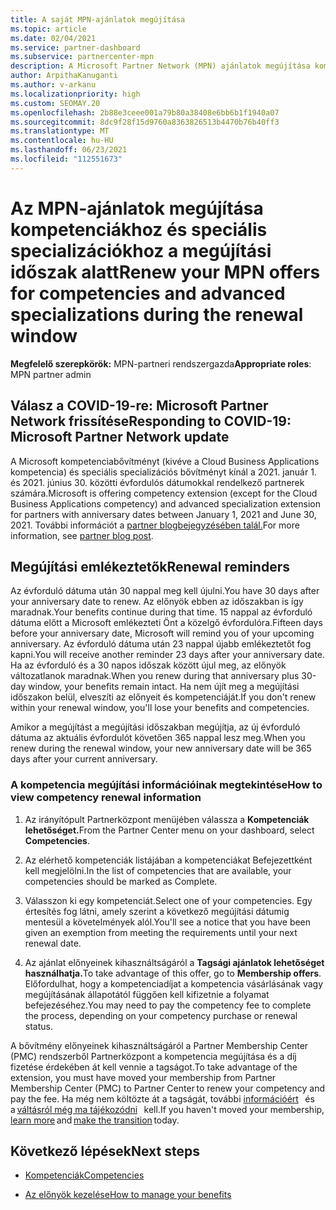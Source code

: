 ```yaml
---
title: A saját MPN-ajánlatok megújítása
ms.topic: article
ms.date: 02/04/2021
ms.service: partner-dashboard
ms.subservice: partnercenter-mpn
description: A Microsoft Partner Network (MPN) ajánlatok megújítása kompetenciákhoz és speciális specializációkhoz – a megújítási időszak a vásárlási dátum és egy nap évfordulóján kezdődik.
author: ArpithaKanuganti
ms.author: v-arkanu
ms.localizationpriority: high
ms.custom: SEOMAY.20
ms.openlocfilehash: 2b88e3ceee001a79b80a38408e6bb6b1f1940a07
ms.sourcegitcommit: 8dc9f28f15d9760a8363826513b4470b76b40ff3
ms.translationtype: MT
ms.contentlocale: hu-HU
ms.lasthandoff: 06/23/2021
ms.locfileid: "112551673"
---
```

# <a name="renew-your-mpn-offers-for-competencies-and-advanced-specializations-during-the-renewal-window"></a><span data-ttu-id="8388a-103">Az MPN-ajánlatok megújítása kompetenciákhoz és speciális specializációkhoz a megújítási időszak alatt</span><span class="sxs-lookup"><span data-stu-id="8388a-103">Renew your MPN offers for competencies and advanced specializations during the renewal window</span></span>

<span data-ttu-id="8388a-104">**Megfelelő szerepkörök:** MPN-partneri rendszergazda</span><span class="sxs-lookup"><span data-stu-id="8388a-104">**Appropriate roles**: MPN partner admin</span></span>

## <a name="responding-to-covid-19-microsoft-partner-network-update"></a><span data-ttu-id="8388a-105">Válasz a COVID-19-re: Microsoft Partner Network frissítése</span><span class="sxs-lookup"><span data-stu-id="8388a-105">Responding to COVID-19: Microsoft Partner Network update</span></span>

<span data-ttu-id="8388a-106">A Microsoft kompetenciabővítményt (kivéve a Cloud Business Applications kompetencia) és speciális specializációs bővítményt kínál a 2021. január 1. és 2021. június 30. közötti évfordulós dátumokkal rendelkező partnerek számára.</span><span class="sxs-lookup"><span data-stu-id="8388a-106">Microsoft is offering competency extension (except for the Cloud Business Applications competency) and advanced specialization extension for partners with anniversary dates between January 1, 2021 and June 30, 2021.</span></span> <span data-ttu-id="8388a-107">További információt a [partner blogbejegyzésében talál.](https://blogs.partner.microsoft.com/mpn/responding-to-covid-19-microsoft-partner-network/)</span><span class="sxs-lookup"><span data-stu-id="8388a-107">For more information, see [partner blog post](https://blogs.partner.microsoft.com/mpn/responding-to-covid-19-microsoft-partner-network/).</span></span>

## <a name="renewal-reminders"></a><span data-ttu-id="8388a-108">Megújítási emlékeztetők</span><span class="sxs-lookup"><span data-stu-id="8388a-108">Renewal reminders</span></span>

<span data-ttu-id="8388a-109">Az évforduló dátuma után 30 nappal meg kell újulni.</span><span class="sxs-lookup"><span data-stu-id="8388a-109">You have 30 days after your anniversary date to renew.</span></span> <span data-ttu-id="8388a-110">Az előnyök ebben az időszakban is így maradnak.</span><span class="sxs-lookup"><span data-stu-id="8388a-110">Your benefits continue during that time.</span></span> <span data-ttu-id="8388a-111">15 nappal az évforduló dátuma előtt a Microsoft emlékezteti Önt a közelgő évfordulóra.</span><span class="sxs-lookup"><span data-stu-id="8388a-111">Fifteen days before your anniversary date, Microsoft will remind you of your upcoming anniversary.</span></span> <span data-ttu-id="8388a-112">Az évforduló dátuma után 23 nappal újabb emlékeztetőt fog kapni.</span><span class="sxs-lookup"><span data-stu-id="8388a-112">You will receive another reminder 23 days after your anniversary date.</span></span> <span data-ttu-id="8388a-113">Ha az évforduló és a 30 napos időszak között újul meg, az előnyök változatlanok maradnak.</span><span class="sxs-lookup"><span data-stu-id="8388a-113">When you renew during that anniversary plus 30-day window, your benefits remain intact.</span></span> <span data-ttu-id="8388a-114">Ha nem újít meg a megújítási időszakon belül, elveszíti az előnyeit és kompetenciáját.</span><span class="sxs-lookup"><span data-stu-id="8388a-114">If you don't renew within your renewal window, you'll lose your benefits and competencies.</span></span>

<span data-ttu-id="8388a-115">Amikor a megújítást a megújítási időszakban megújítja, az új évforduló dátuma az aktuális évfordulót követően 365 nappal lesz meg.</span><span class="sxs-lookup"><span data-stu-id="8388a-115">When you renew during the renewal window, your new anniversary date will be 365 days after your current anniversary.</span></span>

### <a name="how-to-view-competency-renewal-information"></a><span data-ttu-id="8388a-116">A kompetencia megújítási információinak megtekintése</span><span class="sxs-lookup"><span data-stu-id="8388a-116">How to view competency renewal information</span></span>

1. <span data-ttu-id="8388a-117">Az irányítópult Partnerközpont menüjében válassza a **Kompetenciák lehetőséget.**</span><span class="sxs-lookup"><span data-stu-id="8388a-117">From the Partner Center menu on your dashboard, select **Competencies**.</span></span>  

2. <span data-ttu-id="8388a-118">Az elérhető kompetenciák listájában a kompetenciákat Befejezettként kell megjelölni.</span><span class="sxs-lookup"><span data-stu-id="8388a-118">In the list of competencies that are available, your competencies should be marked as Complete.</span></span>  

3. <span data-ttu-id="8388a-119">Válasszon ki egy kompetenciát.</span><span class="sxs-lookup"><span data-stu-id="8388a-119">Select one of your competencies.</span></span> <span data-ttu-id="8388a-120">Egy értesítés fog látni, amely szerint a következő megújítási dátumig mentesül a követelmények alól.</span><span class="sxs-lookup"><span data-stu-id="8388a-120">You'll see a notice that you have been given an exemption from meeting the requirements until your next renewal date.</span></span>

4. <span data-ttu-id="8388a-121">Az ajánlat előnyeinek kihasználtságáról a **Tagsági ajánlatok lehetőséget használhatja.**</span><span class="sxs-lookup"><span data-stu-id="8388a-121">To take advantage of this offer, go to **Membership offers**.</span></span> <span data-ttu-id="8388a-122">Előfordulhat, hogy a kompetenciadíjat a kompetencia vásárlásának vagy megújításának állapotától függően kell kifizetnie a folyamat befejezéséhez.</span><span class="sxs-lookup"><span data-stu-id="8388a-122">You may need to pay the competency fee to complete the process, depending on your competency purchase or renewal status.</span></span>

<span data-ttu-id="8388a-123">A bővítmény előnyeinek kihasználtságáról a Partner Membership Center (PMC) rendszerből Partnerközpont a kompetencia megújítása és a díj fizetése érdekében át kell vennie a tagságot.</span><span class="sxs-lookup"><span data-stu-id="8388a-123">To take advantage of the extension, you must have moved your membership from Partner Membership Center (PMC) to Partner Center to renew your competency and pay the fee.</span></span> <span data-ttu-id="8388a-124">Ha még nem költözte át a tagságát, további [információért](partner-membership-center-retirement-faq.md)   és a [váltásról még ma tájékozódni](https://partners.microsoft.com/partnerprogram/Welcome.aspx)   kell.</span><span class="sxs-lookup"><span data-stu-id="8388a-124">If you haven't moved your membership, [learn more](partner-membership-center-retirement-faq.md) and [make the transition](https://partners.microsoft.com/partnerprogram/Welcome.aspx) today.</span></span>  

## <a name="next-steps"></a><span data-ttu-id="8388a-125">Következő lépések</span><span class="sxs-lookup"><span data-stu-id="8388a-125">Next steps</span></span>

- [<span data-ttu-id="8388a-126">Kompetenciák</span><span class="sxs-lookup"><span data-stu-id="8388a-126">Competencies</span></span>](learn-about-competencies.md)

- [<span data-ttu-id="8388a-127">Az előnyök kezelése</span><span class="sxs-lookup"><span data-stu-id="8388a-127">How to manage your benefits</span></span>](manage-your-partner-network-benefits.md)

